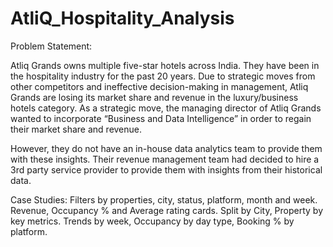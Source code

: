 # AtliQ_Hospitality_Analysis

Problem Statement:

Atliq Grands owns multiple five-star hotels across India. They have been in the hospitality
industry for the past 20 years. Due to strategic moves from other competitors and ineffective
decision-making in management, Atliq Grands are losing its market share and revenue in the
luxury/business hotels category. As a strategic move, the managing director of Atliq Grands
wanted to incorporate “Business and Data Intelligence” in order to regain their market share
and revenue.

However, they do not have an in-house data analytics team to provide them with these
insights. Their revenue management team had decided to hire a 3rd party service provider to
provide them with insights from their historical data.

Case Studies:
Filters by properties, city, status, platform, month and week.
Revenue, Occupancy % and Average rating cards.
Split by City, Property by key metrics.
Trends by week, Occupancy by day type, Booking % by platform.
